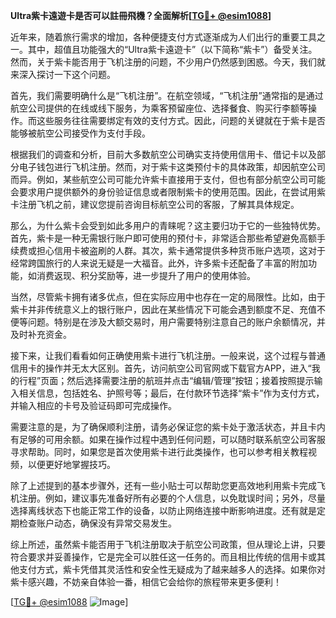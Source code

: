 **Ultra紫卡遠遊卡是否可以註冊飛機？全面解析[[TG💪+ @esim1088](https://t.me/s/esim1088)]**

近年来，随着旅行需求的增加，各种便捷支付方式逐渐成为人们出行的重要工具之一。其中，超值且功能强大的“Ultra紫卡遠遊卡”（以下简称“紫卡”）备受关注。然而，关于紫卡能否用于飞机注册的问题，不少用户仍然感到困惑。今天，我们就来深入探讨一下这个问题。

首先，我们需要明确什么是“飞机注册”。在航空领域，“飞机注册”通常指的是通过航空公司提供的在线或线下服务，为乘客预留座位、选择餐食、购买行李额等操作。而这些服务往往需要绑定有效的支付方式。因此，问题的关键就在于紫卡是否能够被航空公司接受作为支付手段。

根据我们的调查和分析，目前大多数航空公司确实支持使用信用卡、借记卡以及部分电子钱包进行飞机注册。然而，对于紫卡这类预付卡的具体政策，却因航空公司而异。例如，某些航空公司可能允许紫卡直接用于支付，但也有部分航空公司可能会要求用户提供额外的身份验证信息或者限制紫卡的使用范围。因此，在尝试用紫卡注册飞机之前，建议您提前咨询目标航空公司的客服，了解其具体规定。

那么，为什么紫卡会受到如此多用户的青睐呢？这主要归功于它的一些独特优势。首先，紫卡是一种无需银行账户即可使用的预付卡，非常适合那些希望避免高额手续费或担心信用卡被盗刷的人群。其次，紫卡通常提供多种货币账户选项，这对于经常跨国旅行的人来说无疑是一大福音。此外，许多紫卡还配备了丰富的附加功能，如消费返现、积分奖励等，进一步提升了用户的使用体验。

当然，尽管紫卡拥有诸多优点，但在实际应用中也存在一定的局限性。比如，由于紫卡并非传统意义上的银行账户，因此在某些情况下可能会遇到额度不足、充值不便等问题。特别是在涉及大额交易时，用户需要特别注意自己的账户余额情况，并及时补充资金。

接下来，让我们看看如何正确使用紫卡进行飞机注册。一般来说，这个过程与普通信用卡的操作并无太大区别。首先，访问航空公司官网或下载官方APP，进入“我的行程”页面；然后选择需要注册的航班并点击“编辑/管理”按钮；接着按照提示输入相关信息，包括姓名、护照号等；最后，在付款环节选择“紫卡”作为支付方式，并输入相应的卡号及验证码即可完成操作。

需要注意的是，为了确保顺利注册，请务必保证您的紫卡处于激活状态，并且卡内有足够的可用余额。如果在操作过程中遇到任何问题，可以随时联系航空公司客服寻求帮助。同时，如果您是首次使用紫卡进行此类操作，也可以参考相关教程视频，以便更好地掌握技巧。

除了上述提到的基本步骤外，还有一些小贴士可以帮助您更高效地利用紫卡完成飞机注册。例如，建议事先准备好所有必要的个人信息，以免耽误时间；另外，尽量选择离线状态下也能正常工作的设备，以防止网络连接中断影响进度。还有就是定期检查账户动态，确保没有异常交易发生。

综上所述，虽然紫卡能否用于飞机注册取决于航空公司政策，但从理论上讲，只要符合要求并妥善操作，它是完全可以胜任这一任务的。而且相比传统的信用卡或其他支付方式，紫卡凭借其灵活性和安全性无疑成为了越来越多人的选择。如果你对紫卡感兴趣，不妨亲自体验一番，相信它会给你的旅程带来更多便利！

[[TG💪+ @esim1088](https://t.me/s/esim1088) ![Image](https://i.postimg.cc/4NQfJmqS/Snipaste-2025-05-13-00-14-12.png)]
